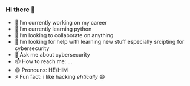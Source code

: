 ### Hi there 👋


- 🔭 I’m currently working on my career
- 🌱 I’m currently learning python
- 👯 I’m looking to collaborate on anything
- 🤔 I’m looking for help with learning new stuff especially srcipting for cybersecurity
- 💬 Ask me about cybersecurity
- 📫 How to reach me: ...
- 😄 Pronouns: HE/HIM
- ⚡ Fun fact: i like hacking *ehtically* 😄
